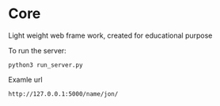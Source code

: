 # Core
Light weight web frame work, created for educational purpose


To run the server:
```
python3 run_server.py
```
Examle url
```
http://127.0.0.1:5000/name/jon/
```